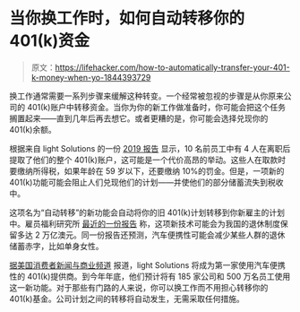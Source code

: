# 当你换工作时，如何自动转移你的 401(k)资金

> 原文：<https://lifehacker.com/how-to-automatically-transfer-your-401-k-money-when-yo-1844393729>

换工作通常需要一系列步骤来缓解这种转变。一个经常被忽视的步骤是从你原来公司的 401(k)账户中转移资金。当你为你的新工作做准备时，你可能会把这个任务搁置起来——直到几年后再去想它。或者更糟的是，你可能会选择兑现你的 401(k)余额。



根据来自 light Solutions 的一份 [2019 报告](https://www.napa-net.org/sites/napa-net.org/files/Alight_distribution_in_DC_plans%202019.pdf) 显示，10 名前员工中有 4 人在离职后提取了他们的整个 401(k)账户，这可能是一个代价高昂的举动。这些人在取款时要缴纳所得税，如果年龄在 59 岁以下，还要缴纳 10%的罚金。但是，一项新的 401(k)功能可能会阻止人们兑现他们的计划——并使他们的部分储蓄流失到税收中。

这项名为“自动转移”的新功能会自动将你的旧 401(k)计划转移到你新雇主的计划中。雇员福利研究所 [最近的一份报告](https://www.ebri.org/content/the-impact-of-auto-portability-on-preserving-retirement-savings-currently-lost-to-401(k)-cashout-leakage) 称，这项新技术可能会为我国的退休制度保留多达 2 万亿澳元。同一份报告还预测，汽车便携性可能会减少某些人群的退休储蓄赤字，比如单身女性。

[据美国消费者新闻与商业频道](https://www.cnbc.com/2020/07/14/changing-jobs-now-you-can-transfer-401k-savings-automatically.html) 报道，light Solutions 将成为第一家使用汽车便携性的 401(k)提供商。到今年年底，他们预计将有 185 家公司和 500 万名员工使用这一新功能。对于那些有门路的人来说，你可以换工作而不用担心转移你的 401(k)基金。公司计划之间的转移将自动发生，无需采取任何措施。
